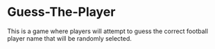 # Guess-The-Player
This is a game where players will attempt to guess the correct football player name that will be randomly selected.
